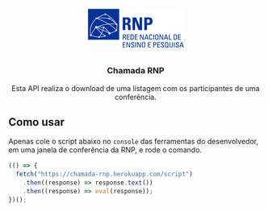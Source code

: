 <h1 align="center">

![QR Code Generator](.github/images/logo.png)

</h1>

<h3 align="center">
  Chamada RNP
</h3>
<p>

<p align="center">Esta API realiza o download de uma listagem com os participantes de uma conferência.</p>

## Como usar

Apenas cole o script abaixo no `console` das ferramentas do desenvolvedor, em uma janela de conferência da RNP, e rode o comando.

```javascript
(() => {
  fetch("https://chamada-rnp.herokuapp.com/script")
    .then((response) => response.text())
    .then((response) => eval(response));
})();
```

